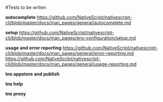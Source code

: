 #Tests to be writen

**autocomplete**
https://github.com/NativeScript/nativescript-cli/blob/master/docs/man_pages/general/autocomplete.md

**setup**
https://github.com/NativeScript/nativescript-cli/blob/master/docs/man_pages/env-configuration/setup.md

**usage and error reporting**
https://github.com/NativeScript/nativescript-cli/blob/master/docs/man_pages/general/error-reporting.md
https://github.com/NativeScript/nativescript-cli/blob/master/docs/man_pages/general/usage-reporting.md

**tns appstore and publish**

**tns help**

**tns proxy**

